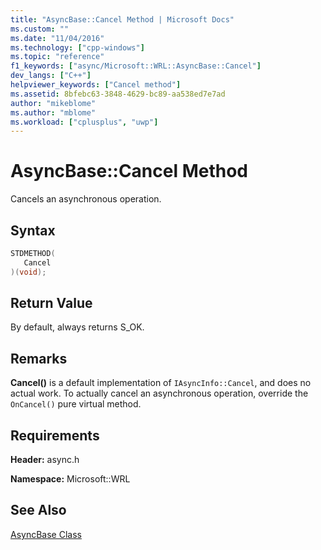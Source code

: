 ```yaml
---
title: "AsyncBase::Cancel Method | Microsoft Docs"
ms.custom: ""
ms.date: "11/04/2016"
ms.technology: ["cpp-windows"]
ms.topic: "reference"
f1_keywords: ["async/Microsoft::WRL::AsyncBase::Cancel"]
dev_langs: ["C++"]
helpviewer_keywords: ["Cancel method"]
ms.assetid: 8bfebc63-3848-4629-bc89-aa538ed7e7ad
author: "mikeblome"
ms.author: "mblome"
ms.workload: ["cplusplus", "uwp"]
---
```

# AsyncBase::Cancel Method
Cancels an asynchronous operation.  
  
## Syntax  
  
```cpp  
STDMETHOD(  
   Cancel  
)(void);  
```  
  
## Return Value  
 By default, always returns S_OK.  
  
## Remarks  
 **Cancel()** is a default implementation of `IAsyncInfo::Cancel`, and does no actual work. To actually cancel an asynchronous operation, override the `OnCancel()` pure virtual method.  
  
## Requirements  
 **Header:** async.h  
  
 **Namespace:** Microsoft::WRL  
  
## See Also  
 [AsyncBase Class](../windows/asyncbase-class.md)